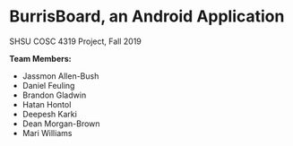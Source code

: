 # BurrisBoard, an Android Application
SHSU COSC 4319 Project, Fall 2019

**Team Members:**
<br>
 - Jassmon Allen-Bush
 - Daniel Feuling
 - Brandon Gladwin
 - Hatan Hontol
 - Deepesh Karki
 - Dean Morgan-Brown
 - Mari Williams

